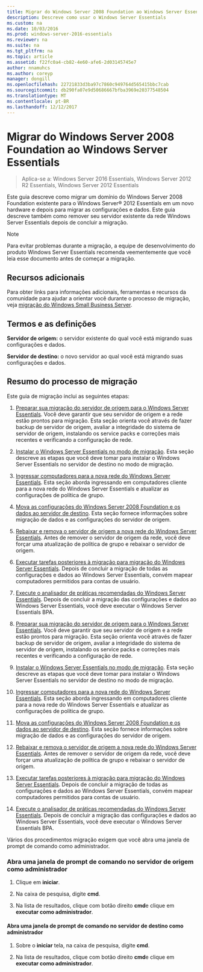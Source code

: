```yaml
---
title: Migrar do Windows Server 2008 Foundation ao Windows Server Essentials
description: Descreve como usar o Windows Server Essentials
ms.custom: na
ms.date: 10/03/2016
ms.prod: windows-server-2016-essentials
ms.reviewer: na
ms.suite: na
ms.tgt_pltfrm: na
ms.topic: article
ms.assetid: f22fc0a4-cb82-4e60-afe6-2d03145745e7
author: nnamuhcs
ms.author: coreyp
manager: dongill
ms.openlocfilehash: 22721833d3ba97c7860c949764d565415bbc7cab
ms.sourcegitcommit: db290fa07e9d50686667bfba3969e20377548504
ms.translationtype: MT
ms.contentlocale: pt-BR
ms.lasthandoff: 12/12/2017
---
```

# <a name="migrate-windows-server-2008-foundation-to-windows-server-essentials"></a>Migrar do Windows Server 2008 Foundation ao Windows Server Essentials

>Aplica-se a: Windows Server 2016 Essentials, Windows Server 2012 R2 Essentials, Windows Server 2012 Essentials

Este guia descreve como migrar um domínio do Windows Server 2008 Foundation existente para o Windows Server® 2012 Essentials em um novo hardware e depois para migrar as configurações e dados. Este guia descreve também como remover seu servidor existente da rede Windows Server Essentials depois de concluir a migração.  
  
> [!NOTE]
>  Para evitar problemas durante a migração, a equipe de desenvolvimento do produto Windows Server Essentials recomenda veementemente que você leia esse documento antes de começar a migração.  
  
## <a name="additional-resources"></a>Recursos adicionais  
 Para obter links para informações adicionais, ferramentas e recursos da comunidade para ajudar a orientar você durante o processo de migração, veja [migração do Windows Small Business Server](https://go.microsoft.com/fwlink/?LinkId=217520).  
  
## <a name="terms-and-definitions"></a>Termos e as definições  
 **Servidor de origem:** o servidor existente do qual você está migrando suas configurações e dados.  
  
 **Servidor de destino:** o novo servidor ao qual você está migrando suas configurações e dados.  
  
## <a name="migration-process-summary"></a>Resumo do processo de migração  
 Este guia de migração inclui as seguintes etapas:  
  

1.  [Preparar sua migração do servidor de origem para o Windows Server Essentials](Prepare-your-Source-Server-for-Windows-Server-Essentials-migration.md).  Você deve garantir que seu servidor de origem e a rede estão prontos para migração. Esta seção orienta você através de fazer backup de servidor de origem, avaliar a integridade do sistema de servidor de origem, instalando os service packs e correções mais recentes e verificando a configuração de rede.  
  
2.  [Instalar o Windows Server Essentials no modo de migração](Install-Windows-Server-Essentials-in-migration-mode.md).  Esta seção descreve as etapas que você deve tomar para instalar o Windows Server Essentials no servidor de destino no modo de migração.  
  
3.  [Ingressar computadores para a nova rede do Windows Server Essentials](Join-computers-to-the-new-Windows-Server-Essentials-network.md).  Esta seção aborda ingressando em computadores cliente para a nova rede do Windows Server Essentials e atualizar as configurações de política de grupo.  
  
4.  [Mova as configurações do Windows Server 2008 Foundation e os dados ao servidor de destino](Move-Windows-Server-2008-Foundation-settings-and-data-to-the-Destination-Server-for-Windows-Server-Essentials-migration.md).  Esta seção fornece informações sobre migração de dados e as configurações do servidor de origem.  
  
5.  [Rebaixar e remova o servidor de origem a nova rede do Windows Server Essentials](Demote-and-remove-the-Source-Server-from-the-new-Windows-Server-Essentials-network.md).  Antes de remover o servidor de origem da rede, você deve forçar uma atualização de política de grupo e rebaixar o servidor de origem.  
  
6.  [Executar tarefas posteriores à migração para migração do Windows Server Essentials](Perform-post-migration-tasks-for-Windows-Server-Essentials-migration.md).  Depois de concluir a migração de todas as configurações e dados ao Windows Server Essentials, convém mapear computadores permitidos para contas de usuário.  
  
7.  [Execute o analisador de práticas recomendadas do Windows Server Essentials](Run-the-Windows-Server-Essentials-Best-Practices-Analyzer.md).  Depois de concluir a migração das configurações e dados ao Windows Server Essentials, você deve executar o Windows Server Essentials BPA.  

1.  [Preparar sua migração do servidor de origem para o Windows Server Essentials](../migrate/Prepare-your-Source-Server-for-Windows-Server-Essentials-migration.md).  Você deve garantir que seu servidor de origem e a rede estão prontos para migração. Esta seção orienta você através de fazer backup de servidor de origem, avaliar a integridade do sistema de servidor de origem, instalando os service packs e correções mais recentes e verificando a configuração de rede.  
  
2.  [Instalar o Windows Server Essentials no modo de migração](../migrate/Install-Windows-Server-Essentials-in-migration-mode.md).  Esta seção descreve as etapas que você deve tomar para instalar o Windows Server Essentials no servidor de destino no modo de migração.  
  
3.  [Ingressar computadores para a nova rede do Windows Server Essentials](../migrate/Join-computers-to-the-new-Windows-Server-Essentials-network.md).  Esta seção aborda ingressando em computadores cliente para a nova rede do Windows Server Essentials e atualizar as configurações de política de grupo.  
  
4.  [Mova as configurações do Windows Server 2008 Foundation e os dados ao servidor de destino](../migrate/Move-Windows-Server-2008-Foundation-settings-and-data-to-the-Destination-Server-for-Windows-Server-Essentials-migration.md).  Esta seção fornece informações sobre migração de dados e as configurações do servidor de origem.  
  
5.  [Rebaixar e remova o servidor de origem a nova rede do Windows Server Essentials](../migrate/Demote-and-remove-the-Source-Server-from-the-new-Windows-Server-Essentials-network.md).  Antes de remover o servidor de origem da rede, você deve forçar uma atualização de política de grupo e rebaixar o servidor de origem.  
  
6.  [Executar tarefas posteriores à migração para migração do Windows Server Essentials](../migrate/Perform-post-migration-tasks-for-Windows-Server-Essentials-migration.md).  Depois de concluir a migração de todas as configurações e dados ao Windows Server Essentials, convém mapear computadores permitidos para contas de usuário.  
  
7.  [Execute o analisador de práticas recomendadas do Windows Server Essentials](../migrate/Run-the-Windows-Server-Essentials-Best-Practices-Analyzer.md).  Depois de concluir a migração das configurações e dados ao Windows Server Essentials, você deve executar o Windows Server Essentials BPA.  

  
 Vários dos procedimentos migração exigem que você abra uma janela de prompt de comando como administrador.  
  
###  <a name="BKMK_OpenACommandPromptAsAdmin"></a>Abra uma janela de prompt de comando no servidor de origem como administrador  
  
1.  Clique em **iniciar**.  
  
2.  Na caixa de pesquisa, digite **cmd**.  
  
3.  Na lista de resultados, clique com botão direito **cmd**e clique em **executar como administrador**.  
  
#### <a name="to-open-a-command-prompt-window-on-the-destination-server-as-an-administrator"></a>Abra uma janela de prompt de comando no servidor de destino como administrador  
  
1.  Sobre o **iniciar** tela, na caixa de pesquisa, digite **cmd**.  
  
2.  Na lista de resultados, clique com botão direito **cmd**e clique em **executar como administrador**.
